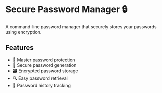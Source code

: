 # Secure Password Manager 🔒

A command-line password manager that securely stores your passwords using encryption.

## Features
- 🔐 Master password protection
- 🔑 Secure password generation
- 🗃️ Encrypted password storage
- 🔍 Easy password retrieval
- 📝 Password history tracking
